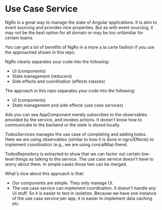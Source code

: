 # Use Case Service

NgRx is a great way to manage the state of Angular applications. It is akin to event sourcing and provides nice properties. But as with event sourcing, it may not be the best option for all domain or may be too unfamiliar for certain teams.

You can get a lot of benefits of NgRx in a more a la carte fashion if you use the approached shown in this repo.

NgRx clearly separates your code into the following:

- UI (components)
- State management (reducers)
- Side effects and coordination (effects classes)

The approach in this repo separates your code into the following:

- UI (components)
- State management and side effects (use case services)

Ads you can see AppComponent merely subscribes to the observables provided by the service, and invokes actions. It doesn't know how to communicate to the backend or the state is stored locally.

TodosServices manages the use case of completing and adding todos. Here we are using observables (similar to how it is done in ngrx/Effects) to implement coordination (e.g., we are using concatMap there).

TodosRepository is extracted to show that we can factor out certain low-level things as talking to the service. The use case service doesn't have to worry about them. In simple cases those two can be merged.

What's nice about this approach is that:
- Our components are simple. They only manage UI.
- The use case service can implement coordination. It doesn't handle any UI stuff. So it is easier to test in isolation. Because we have one instance of the use case service per app, it is easier to implement data caching etc.
